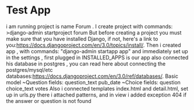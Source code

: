 # Test App
i am running project is name Forum . I create project with commands: >django-admin startproject forum 
But before creating a project you must make sure that you have installed Django, if not, here's a link to you:https://docs.djangoproject.com/en/3.0/topics/install/. Then i created app , with commands: "django-admin startapp app" and immediately set up in the settings , first plugged in INSTALLED_APPS is our app also connected his database in postgres , you can read here about connecting the postgres/mysql/etc databases:https://docs.djangoproject.com/en/3.0/ref/databases/.
Basic model
~Question
fields: question_text
        pub_date
~Choice
fields: question
        choice_text
        votes
Also i connected templates index.html and detail.html, set up in urls.py there i attached patterns, and in view i added exception 404 if the answer or question is not found
